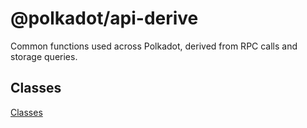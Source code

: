 
@polkadot/api-derive
====================

Common functions used across Polkadot, derived from RPC calls and storage queries.

Classes
-------

[Classes](SUMMARY.md)

